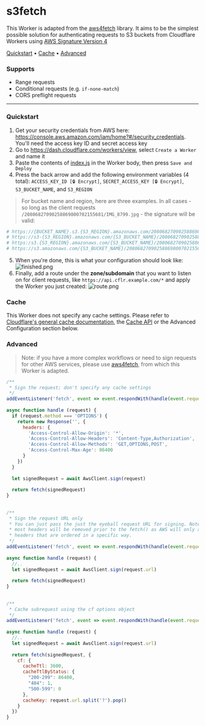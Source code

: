 # s3fetch

This Worker is adapted from the [aws4fetch](https://github.com/mhart/aws4fetch) library. It aims to be the simplest possible solution for authenticating requests to S3 buckets from Cloudflare Workers using [AWS Signature Version 4](https://docs.aws.amazon.com/AmazonS3/latest/API/sig-v4-header-based-auth.html)


[Quickstart](#quickstart) •  [Cache](#quickstart) • [Advanced](#advanced)

### Supports
- Range requests
- Conditional requests (e.g. `if-none-match`)
- CORS preflight requests
  

- - - 

### Quickstart <a name='quickstart' id='quickstart'></a>
1. Get your security credentials from AWS here: https://console.aws.amazon.com/iam/home?#/security_credentials. You'll need the access key ID and secret access key
2. Go to https://dash.cloudflare.com/workers/view, select `Create a Worker` and name it
3. Paste the contents of [index.js](/index.js) in the Worker body, then press `Save and Deploy`
4. Press the back arrow and add the following environment variables (4 total):
`ACCESS_KEY_ID [🔒 Encrypt]`, `SECRET_ACCESS_KEY [🔒 Encrypt]`, `S3_BUCKET_NAME`, and `S3_REGION`
> For bucket name and region, here are three examples. In all cases - so long  as the client requests `/20806827090258869800702155681/IMG_8799.jpg` - the signature will be valid:
   
```bash
# https://{BUCKET_NAME}.s3.{S3_REGION}.amazonaws.com/20806827090258869800702155681/IMG_8799.jpg
# https://s3-{S3_REGION}.amazonaws.com/{S3_BUCKET_NAME}/20806827090258869800702155681/IMG_8799.jpg
# https:/s3.{S3_REGION}.amazonaws.com/{S3_BUCKET_NAME}/20806827090258869800702155681/IMG_8799.jpg
# https://s3.amazonaws.com/{S3_BUCKET_NAME}/20806827090258869800702155681/IMG_8799.jpg (us-east-1 only)
```
5. When you're done, this is what your configuration should look like:
![finished.png](https://storage.franktaylor.io/d06cef5527f329e519553f649b3a76e219f2c9d6/CleanShot%202020-03-30%20at%2004.24.39@2x.png)
6. Finally, add a route under the **zone/subdomain** that you want to listen on for client requests, like `https://api.cflr.example.com/*` and apply the Worker you just created:
![route.png](https://storage.franktaylor.io/d06cef5527f329e519553f649b3a76e219f2c9d6/CleanShot%202020-03-30%20at%2004.29.31@2x.png)


### Cache <a name='cache' id='cache'></a>
This Worker does not specify any cache settings. Please refer to [Cloudflare's general cache documentation](https://support.cloudflare.com/hc/en-us/articles/202775670), the [Cache API](https://developers.cloudflare.com/workers/about/using-cache/#body-inner) or the Advanced Configuration section below.

### Advanced  <a name='advanced' id='advanced'></a>
> Note: if you have a more complex workflows or need to sign requests for other AWS services, please use [aws4fetch](https://github.com/mhart/aws4fetch), from which this Worker is adapted.

```js
/**
 * Sign the request; don't specify any cache settings
 */
addEventListener('fetch', event => event.respondWith(handle(event.request)))
 
async function handle (request) {
  if (request.method === 'OPTIONS') {
    return new Response('', {
      headers: {
        'Access-Control-Allow-Origin': '*',
        'Access-Control-Allow-Headers': 'Content-Type,Authorization',
        'Access-Control-Allow-Methods': 'GET,OPTIONS,POST',
        'Access-Control-Max-Age': 86400
      }
    })
  }
 
  let signedRequest = await AwsClient.sign(request)
 
  return fetch(signedRequest)
}
 
 
/**
 * Sign the request URL only
 * You can just pass the just the eyeball request URL for signing. Note that
 * most headers will be removed prior to the fetch() as AWS will only accept
 * headers that are ordered in a specific way.
 */
addEventListener('fetch', event => event.respondWith(handle(event.request)))
 
async function handle (request) {
  //..
  let signedRequest = await AwsClient.sign(request.url)
 
  return fetch(signedRequest)
}
 
 
/**
 * Cache subrequest using the cf options object
 */
addEventListener('fetch', event => event.respondWith(handle(event.request)))
 
async function handle (request) {
  //..
  let signedRequest = await AwsClient.sign(request.url)
 
  return fetch(signedRequest, {
    cf: {
      cacheTtl: 3600,
      cacheTtlByStatus: {
        "200-299": 86400,
        "404": 1,
        "500-599": 0
      },
      cacheKey: request.url.split('?').pop()
    }
  })
}

```
